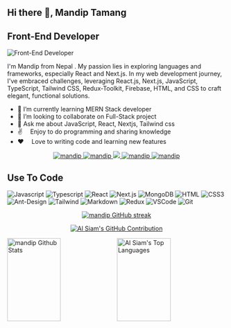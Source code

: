 ## Hi there 👋,  Mandip Tamang
## Front-End Developer
![Front-End Developer](https://pbs.twimg.com/profile_banners/1534467576688181254/1709633604/1500x500)

I'm Mandip from Nepal . My passion lies in exploring languages and frameworks, especially React and Next.js. In my web development journey, I've embraced challenges, leveraging React.js, Next.js, JavaScript, TypeScript, Tailwind CSS, Redux-Toolkit, Firebase, HTML, and CSS to craft elegant, functional solutions. 

- 🌱 I’m currently learning MERN Stack developer 
- 👯 I’m looking to collaborate on Full-Stack project  
- 💬 Ask me about JavaScript, React, Nextjs, Tailwind css
-  ✌️ &emsp;Enjoy to do programming and sharing knowledge
- ❤️ &emsp;Love to writing code and learning new features

<p align="center">
 <a href="https://mandiptamang.vercel.app" target="blank">
  <img src="https://img.shields.io/badge/Website-DC143C?style=for-the-badge&logo=medium&logoColor=white" alt="mandip" />
 </a>
 <a href="https://linkedin.com/in/mandip-tamang" target="_blank">
  <img src="https://img.shields.io/badge/LinkedIn-0077B5?style=for-the-badge&logo=linkedin&logoColor=white" alt="mandip"/>
 </a>
 <a href="https://twitter.com/mandiptamang77" target="_blank">
  <img src="https://img.shields.io/badge/Twitter-1DA1F2?style=for-the-badge&logo=twitter&logoColor=white" />
 </a>
 <a href="https://instagram.com/mandiptamang125" target="_blank">
  <img src="https://img.shields.io/badge/Instagram-fe4164?style=for-the-badge&logo=instagram&logoColor=white" alt="mandip" />
 </a> 
 <a href="https://www.facebook.com/mandip.tamang.904/" target="_blank">
  <img src="https://img.shields.io/badge/Facebook-20BEFF?&style=for-the-badge&logo=facebook&logoColor=white" alt="mandip"  />
  </a> 
</p>


## Use To Code

![Javascript](https://img.shields.io/badge/Javascript-F0DB4F?style=for-the-badge&labelColor=black&logo=javascript&logoColor=F0DB4F)
![Typescript](https://img.shields.io/badge/Typescript-007acc?style=for-the-badge&labelColor=black&logo=typescript&logoColor=007acc)
![React](https://img.shields.io/badge/-React-61DBFB?style=for-the-badge&labelColor=black&logo=react&logoColor=61DBFB)
![Next.js](https://img.shields.io/badge/next.js-000000?style=for-the-badge&logo=nextdotjs&logoColor=white)
![MongoDB](https://img.shields.io/badge/MongoDB-4EA94B?style=for-the-badge&logo=mongodb&logoColor=white)
![HTML](https://img.shields.io/badge/HTML5-E34F26?style=for-the-badge&logo=html5&logoColor=white)
![CSS3](https://img.shields.io/badge/CSS3-1572B6?style=for-the-badge&logo=css3&logoColor=white)
![Ant-Design](https://img.shields.io/badge/AntDesign-0170FE?style=for-the-badge&logo=antdesign&logoColor=white)
![Tailwind](https://img.shields.io/badge/Tailwind_CSS-092749?style=for-the-badge&logo=tailwindcss&logoColor=06B6D4&labelColor=000000)
![Markdown](https://img.shields.io/badge/Markdown-000000?style=for-the-badge&logo=markdown&logoColor=white)
![Redux](https://img.shields.io/badge/Redux-593D88?style=for-the-badge&logo=redux&logoColor=white)
![VSCode](https://img.shields.io/badge/Visual_Studio-0078d7?style=for-the-badge&logo=visual%20studio&logoColor=white)
![Git](https://img.shields.io/badge/Git-F05032?style=for-the-badge&logo=git&logoColor=white)
<br />

<p align="center">
  <a href="https://github.com/mandiptmg">
    <img src="https://github-readme-streak-stats.herokuapp.com/?user=alsiam&theme=radical&border=7F3FBF&background=0D1117" alt="mandip GitHub streak"/>
  </a>
</p>

<p align="center">
  <a href="https://github.com/mandiptmg">
    <img src="https://github-profile-summary-cards.vercel.app/api/cards/profile-details?username=mandiptmg&theme=radical" alt="Al Siam's GitHub Contribution"/>
  </a>
</p>

<a> 
    <a href="https://github.com/mandiptmg"><img alt="mandip Github Stats" src="https://denvercoder1-github-readme-stats.vercel.app/api?username=mandiptmg&show_icons=true&count_private=true&theme=react&border_color=7F3FBF&bg_color=0D1117&title_color=F85D7F&icon_color=F8D866" height="192px" width="49.5%"/></a>
  <a href="https://github.com/mandiptmg"><img alt="Al Siam's Top Languages" src="https://denvercoder1-github-readme-stats.vercel.app/api/top-langs/?username=mandiptmg&langs_count=8&layout=compact&theme=react&border_color=7F3FBF&bg_color=0D1117&title_color=F85D7F&icon_color=F8D866" height="192px" width="49.5%"/></a>
  <br/>
</a>

